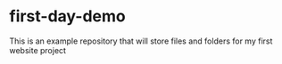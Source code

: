 # first-day-demo
This is an example repository that will store files and folders for my first website project
